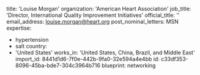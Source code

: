 title: 'Louise Morgan'
organization: 'American Heart Association'
job_title: 'Director, International Quality Improvement Initiatives'
official_title: ''
email_address: louise.morgan@heart.org
post_nominal_letters: MSN
expertise:
  - hypertension
  - salt
country:
  - 'United States'
works_in: 'United States, China, Brazil, and Middle East'
import_id: 8441d1d6-7f0e-442b-9fa0-32e594a4e4bb
id: c33df353-8096-45ba-bde7-304c3964b716
blueprint: networking
